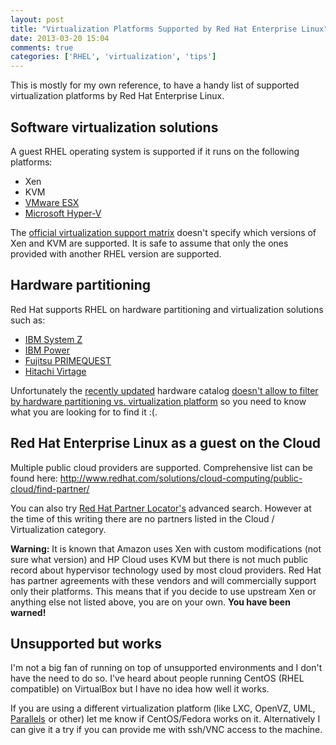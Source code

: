```yaml
---
layout: post
title: "Virtualization Platforms Supported by Red Hat Enterprise Linux"
date: 2013-03-20 15:04
comments: true
categories: ['RHEL', 'virtualization', 'tips']
---
```


This is mostly for my own reference, to have a handy list
of supported virtualization platforms by Red Hat Enterprise Linux.

Software virtualization solutions
---------------------------------

A guest RHEL operating system is supported if it runs on the following
platforms:

* Xen
* KVM
* [VMware ESX](https://hardware.redhat.com/VMware)
* [Microsoft Hyper-V](https://hardware.redhat.com/Microsoft)

The 
[official virtualization support matrix](http://www.redhat.com/resourcelibrary/articles/enterprise-linux-virtualization-support)
doesn't specify which versions of Xen and KVM are supported. It is safe to assume that
only the ones provided with another RHEL version are supported.

Hardware partitioning
---------------------

Red Hat supports RHEL on hardware partitioning and virtualization solutions such as:

* [IBM System Z](https://hardware.redhat.com/list.cgi?product=Red+Hat+Hardware+Certification&quicksearch=IBM+System+Z)
* [IBM Power](https://hardware.redhat.com/list.cgi?product=Red+Hat+Hardware+Certification&quicksearch=IBM+POWER)
* [Fujitsu PRIMEQUEST](https://hardware.redhat.com/list.cgi?product=Red+Hat+Hardware+Certification&quicksearch=PRIMEQUEST)
* [Hitachi Virtage](https://hardware.redhat.com/list.cgi?product=Red+Hat+Hardware+Certification&quicksearch=Virtage)

Unfortunately the [recently updated](https://access.redhat.com/knowledge/articles/263573)
hardware catalog
[doesn't allow to filter by hardware partitioning vs. virtualization platform](https://bugzilla.redhat.com/show_bug.cgi?id=923802)
so you need to know what you are looking for to find it :(.


Red Hat Enterprise Linux as a guest on the Cloud
------------------------------------------------

Multiple public cloud providers are supported. Comprehensive list can be found here:
http://www.redhat.com/solutions/cloud-computing/public-cloud/find-partner/

You can also try [Red Hat Partner Locator's](http://redhat.force.com/finder/)
advanced search. However at the time of this writing there are no partners
listed in the Cloud / Virtualization category.

**Warning:** It is known that Amazon uses Xen with custom
modifications (not sure what version) and HP Cloud uses KVM but there
is not much public record about hypervisor technology used by most cloud providers.
Red Hat has partner agreements with these vendors and will commercially support 
only their platforms. This means that if you decide to use upstream Xen or anything
else not listed above, you are on your own. **You have been warned!**


Unsupported but works
---------------------

I'm not a big fan of running on top of unsupported environments
and I don't have the need to do so.
I've heard about people running CentOS (RHEL compatible) on VirtualBox
but I have no idea how well it works.

If you are using a different virtualization platform
(like LXC, OpenVZ, UML, 
<a target="_blank" href="http://www.amazon.com/s/?_encoding=UTF8&camp=1789&creative=390957&field-brandtextbin=Parallels%20Software&linkCode=ur2&node=229534&tag=atodorovorg-20">Parallels</a><img src="https://www.assoc-amazon.com/e/ir?t=atodorovorg-20&l=ur2&o=1" width="1" height="1" border="0" alt="" style="border:none !important; margin:0px !important;" />
or other) let me know if CentOS/Fedora works on it.
Alternatively I can give it a try if you can provide me with ssh/VNC access to the machine.

